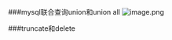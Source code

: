 ###mysql联合查询union和union all
![image.png](http://upload-images.jianshu.io/upload_images/1956963-7be06b43f6b48788.png?imageMogr2/auto-orient/strip%7CimageView2/2/w/1240)

###truncate和delete
